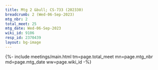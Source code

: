 ```yaml
---
title: Mtg 2 &bull; CS-733 (202330)
breadcrumb: 2 (Wed-06-Sep-2023)
mtg_nbr: 2
total_meet: 25
mtg_date: Wed-06-Sep-2023
wiki_id: 9106
resp_id: 2370439
layout: bg-image
---
```


{%- include meetings/main.html
    tm=page.total_meet
    mn=page.mtg_nbr
    md=page.mtg_date
    ww=page.wiki_id
-%}
